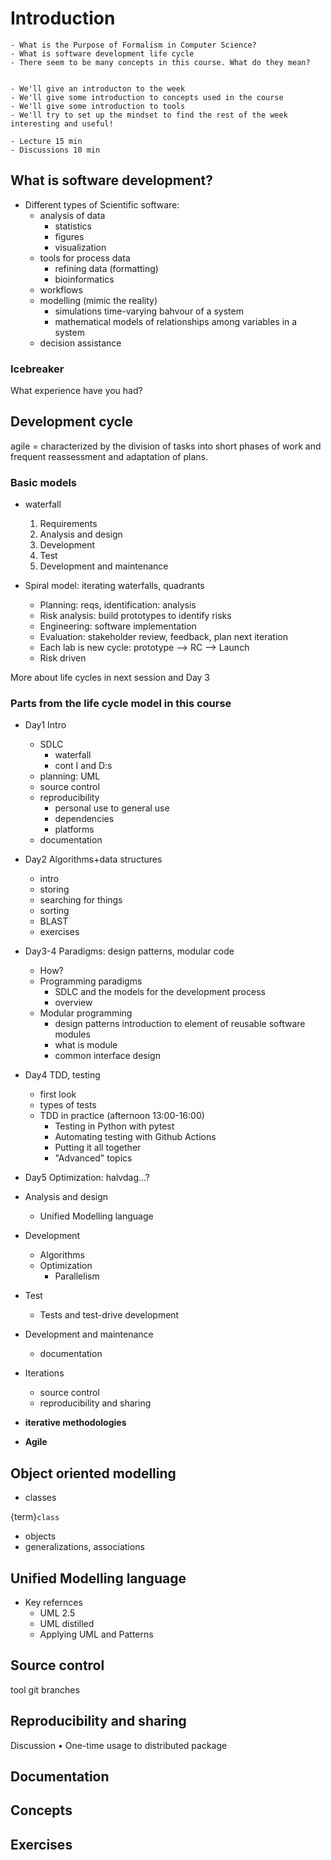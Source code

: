 # Introduction

```{questions}
- What is the Purpose of Formalism in Computer Science?
- What is software development life cycle
- There seem to be many concepts in this course. What do they mean?


```

```{objectives}
- We'll give an introducton to the week
- We'll give some introduction to concepts used in the course
- We'll give some introduction to tools
- We'll try to set up the mindset to find the rest of the week interesting and useful!
```

```{instructor-note}
- Lecture 15 min
- Discussions 10 min
```


## What is software development?

- Different types of Scientific software:
  - analysis of data
    - statistics
    - figures
    - visualization
  - tools for process data
    - refining data (formatting)
    - bioinformatics
  - workflows
  - modelling (mimic the reality)
      - simulations time-varying bahvour of a system
      - mathematical models of relationships among variables in a system 
  - decision assistance

### Icebreaker

What experience have you had?



## Development cycle

agile = characterized by the division of tasks into short phases of work and frequent reassessment and adaptation of plans.

### Basic models
- waterfall
  1.	Requirements
  2.	Analysis and design
  3.	Development
  4.	Test
  5.	Development and maintenance

- Spiral model: iterating waterfalls, quadrants
  - Planning: reqs, identification: analysis
  -	Risk analysis: build prototypes to identify risks
  -	Engineering: software implementation
  -	Evaluation: stakeholder review, feedback, plan next iteration
  -	Each lab is new cycle: prototype --> RC --> Launch
  -	Risk driven

More about life cycles in next session and Day 3

### Parts from the life cycle model in this course

- Day1 Intro
    - SDLC
        - waterfall
        - cont I and D:s
    - planning: UML
    - source control
    - reproducibility
        - personal use to general use
        - dependencies
        - platforms
    - documentation
   

- Day2 Algorithms+data structures
    - intro
    - storing
    - searching for things
    - sorting
    - BLAST
    - exercises
- Day3-4 Paradigms: design patterns, modular code
    - How?
    - Programming paradigms
        - SDLC and the models for the development process
        - overview
    - Modular programming
        - design patterns introduction to element of reusable software modules
        - what is module
        - common interface design
- Day4 TDD, testing
    - first look
    - types of tests
    - TDD in practice (afternoon 13:00-16:00)
        - Testing in Python with pytest
        - Automating testing with Github Actions
        - Putting it all together
        - "Advanced" topics
- Day5 Optimization: halvdag...?


- Analysis and design 
  - Unified Modelling language
- Development
  - Algorithms
  - Optimization
    - Parallelism
- Test
  - Tests and test-drive development
- Development and maintenance
  - documentation

- Iterations
  - source control
  - reproducibility and sharing


- **iterative methodologies**
- **Agile**

## Object oriented modelling

- classes

{term}`class`

- objects
- generalizations, associations

## Unified Modelling language

- Key refernces
  - UML 2.5
  - UML distilled
  - Applying UML and Patterns

## Source control

tool
git
branches

## Reproducibility and sharing
Discussion
•	One-time usage to distributed package

## Documentation


## Concepts

## Exercises

